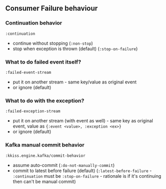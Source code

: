 ## Consumer Failure behaviour

### Continuation behavior

`:continuation`

- continue without stopping (`:non-stop`)
- stop when exception is thrown (default) (`:stop-on-failure`)

### What to do failed event itself?

`:failed-event-stream`

- put it on another stream - same key/value as original event
- or ignore (default)

### What to do with the exception?

`:failed-exception-stream`

- put it on another stream (with event as well) - same key as original
  event, value as `{:event <value>, :exception <ex>}`
- or ignore (default)

### Kafka manual commit behavior

`:kkiss.engine.kafka/commit-behavior`

- assume auto-commit (`:do-not-manually-commit`)
- commit to latest before failure (default)
  (`:latest-before-failure` - `:continuation` must be
  `:stop-on-failure` - rationale is if it's continuing then can't be
  manual commit)
